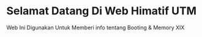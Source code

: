 # Selamat Datang Di Web Himatif UTM

Web Ini Digunakan Untuk Memberi info tentang Booting & Memory XIX
